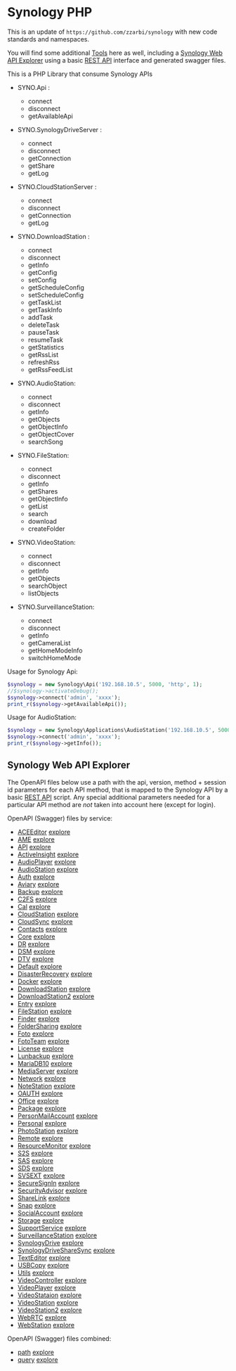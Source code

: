 Synology PHP
=================

This is an update of ``https://github.com/zzarbi/synology`` with new code standards and namespaces.

You will find some additional [Tools](./tools/) here as well, including a [Synology Web API Explorer](https://github.mikespub.net/synology/tools/index.html) using a basic [REST API](./tools/rest.php) interface and generated swagger files.

This is a PHP Library that consume Synology APIs

* SYNO.Api :
    * connect
    * disconnect
    * getAvailableApi

* SYNO.SynologyDriveServer :
    * connect
    * disconnect
    * getConnection
    * getShare
    * getLog

* SYNO.CloudStationServer :
    * connect
    * disconnect
    * getConnection
    * getLog

* SYNO.DownloadStation :
    * connect
    * disconnect
    * getInfo
    * getConfig
    * setConfig
    * getScheduleConfig
    * setScheduleConfig
    * getTaskList
    * getTaskInfo
    * addTask
    * deleteTask
    * pauseTask
    * resumeTask
    * getStatistics
    * getRssList
    * refreshRss
    * getRssFeedList

* SYNO.AudioStation:
    * connect
    * disconnect
    * getInfo
    * getObjects
    * getObjectInfo
    * getObjectCover
    * searchSong
    
* SYNO.FileStation:
    * connect
    * disconnect
    * getInfo
    * getShares
    * getObjectInfo
    * getList
    * search
    * download
    * createFolder
    
* SYNO.VideoStation:
    * connect
    * disconnect
    * getInfo
    * getObjects
    * searchObject
    * listObjects
    
* SYNO.SurveillanceStation:
    * connect
    * disconnect
    * getInfo
    * getCameraList
    * getHomeModeInfo
    * switchHomeMode

Usage for Synology Api:
```php
$synology = new Synology\Api('192.168.10.5', 5000, 'http', 1);
//$synology->activateDebug();
$synology->connect('admin', 'xxxx');
print_r($synology->getAvailableApi());
``` 
 
Usage for AudioStation:
```php
$synology = new Synology\Applications\AudioStation('192.168.10.5', 5000, 'http', 1);
$synology->connect('admin', 'xxxx');
print_r($synology->getInfo());
```

Synology Web API Explorer
-------------------------

The OpenAPI files below use a path with the api, version, method + session id parameters for each API method, that is mapped to the Synology API by a basic [REST API](./tools/rest.php) script. Any special additional parameters needed for a particular API method are *not* taken into account here (except for login).

OpenAPI (Swagger) files by service:

- [ACEEditor](./tools/swagger/ACEEditor.yaml) [explore](https://github.mikespub.net/synology/tools/index.html?urls.primaryName=ACEEditor)
- [AME](./tools/swagger/AME.yaml) [explore](https://github.mikespub.net/synology/tools/index.html?urls.primaryName=AME)
- [API](./tools/swagger/API.yaml) [explore](https://github.mikespub.net/synology/tools/index.html?urls.primaryName=API)
- [ActiveInsight](./tools/swagger/ActiveInsight.yaml) [explore](https://github.mikespub.net/synology/tools/index.html?urls.primaryName=ActiveInsight)
- [AudioPlayer](./tools/swagger/AudioPlayer.yaml) [explore](https://github.mikespub.net/synology/tools/index.html?urls.primaryName=AudioPlayer)
- [AudioStation](./tools/swagger/AudioStation.yaml) [explore](https://github.mikespub.net/synology/tools/index.html?urls.primaryName=AudioStation)
- [Auth](./tools/swagger/Auth.yaml) [explore](https://github.mikespub.net/synology/tools/index.html?urls.primaryName=Auth)
- [Aviary](./tools/swagger/Aviary.yaml) [explore](https://github.mikespub.net/synology/tools/index.html?urls.primaryName=Aviary)
- [Backup](./tools/swagger/Backup.yaml) [explore](https://github.mikespub.net/synology/tools/index.html?urls.primaryName=Backup)
- [C2FS](./tools/swagger/C2FS.yaml) [explore](https://github.mikespub.net/synology/tools/index.html?urls.primaryName=C2FS)
- [Cal](./tools/swagger/Cal.yaml) [explore](https://github.mikespub.net/synology/tools/index.html?urls.primaryName=Cal)
- [CloudStation](./tools/swagger/CloudStation.yaml) [explore](https://github.mikespub.net/synology/tools/index.html?urls.primaryName=CloudStation)
- [CloudSync](./tools/swagger/CloudSync.yaml) [explore](https://github.mikespub.net/synology/tools/index.html?urls.primaryName=CloudSync)
- [Contacts](./tools/swagger/Contacts.yaml) [explore](https://github.mikespub.net/synology/tools/index.html?urls.primaryName=Contacts)
- [Core](./tools/swagger/Core.yaml) [explore](https://github.mikespub.net/synology/tools/index.html?urls.primaryName=Core)
- [DR](./tools/swagger/DR.yaml) [explore](https://github.mikespub.net/synology/tools/index.html?urls.primaryName=DR)
- [DSM](./tools/swagger/DSM.yaml) [explore](https://github.mikespub.net/synology/tools/index.html?urls.primaryName=DSM)
- [DTV](./tools/swagger/DTV.yaml) [explore](https://github.mikespub.net/synology/tools/index.html?urls.primaryName=DTV)
- [Default](./tools/swagger/Default.yaml) [explore](https://github.mikespub.net/synology/tools/index.html?urls.primaryName=Default)
- [DisasterRecovery](./tools/swagger/DisasterRecovery.yaml) [explore](https://github.mikespub.net/synology/tools/index.html?urls.primaryName=DisasterRecovery)
- [Docker](./tools/swagger/Docker.yaml) [explore](https://github.mikespub.net/synology/tools/index.html?urls.primaryName=Docker)
- [DownloadStation](./tools/swagger/DownloadStation.yaml) [explore](https://github.mikespub.net/synology/tools/index.html?urls.primaryName=DownloadStation)
- [DownloadStation2](./tools/swagger/DownloadStation2.yaml) [explore](https://github.mikespub.net/synology/tools/index.html?urls.primaryName=DownloadStation2)
- [Entry](./tools/swagger/Entry.yaml) [explore](https://github.mikespub.net/synology/tools/index.html?urls.primaryName=Entry)
- [FileStation](./tools/swagger/FileStation.yaml) [explore](https://github.mikespub.net/synology/tools/index.html?urls.primaryName=FileStation)
- [Finder](./tools/swagger/Finder.yaml) [explore](https://github.mikespub.net/synology/tools/index.html?urls.primaryName=Finder)
- [FolderSharing](./tools/swagger/FolderSharing.yaml) [explore](https://github.mikespub.net/synology/tools/index.html?urls.primaryName=FolderSharing)
- [Foto](./tools/swagger/Foto.yaml) [explore](https://github.mikespub.net/synology/tools/index.html?urls.primaryName=Foto)
- [FotoTeam](./tools/swagger/FotoTeam.yaml) [explore](https://github.mikespub.net/synology/tools/index.html?urls.primaryName=FotoTeam)
- [License](./tools/swagger/License.yaml) [explore](https://github.mikespub.net/synology/tools/index.html?urls.primaryName=License)
- [Lunbackup](./tools/swagger/Lunbackup.yaml) [explore](https://github.mikespub.net/synology/tools/index.html?urls.primaryName=Lunbackup)
- [MariaDB10](./tools/swagger/MariaDB10.yaml) [explore](https://github.mikespub.net/synology/tools/index.html?urls.primaryName=MariaDB10)
- [MediaServer](./tools/swagger/MediaServer.yaml) [explore](https://github.mikespub.net/synology/tools/index.html?urls.primaryName=MediaServer)
- [Network](./tools/swagger/Network.yaml) [explore](https://github.mikespub.net/synology/tools/index.html?urls.primaryName=Network)
- [NoteStation](./tools/swagger/NoteStation.yaml) [explore](https://github.mikespub.net/synology/tools/index.html?urls.primaryName=NoteStation)
- [OAUTH](./tools/swagger/OAUTH.yaml) [explore](https://github.mikespub.net/synology/tools/index.html?urls.primaryName=OAUTH)
- [Office](./tools/swagger/Office.yaml) [explore](https://github.mikespub.net/synology/tools/index.html?urls.primaryName=Office)
- [Package](./tools/swagger/Package.yaml) [explore](https://github.mikespub.net/synology/tools/index.html?urls.primaryName=Package)
- [PersonMailAccount](./tools/swagger/PersonMailAccount.yaml) [explore](https://github.mikespub.net/synology/tools/index.html?urls.primaryName=PersonMailAccount)
- [Personal](./tools/swagger/Personal.yaml) [explore](https://github.mikespub.net/synology/tools/index.html?urls.primaryName=Personal)
- [PhotoStation](./tools/swagger/PhotoStation.yaml) [explore](https://github.mikespub.net/synology/tools/index.html?urls.primaryName=PhotoStation)
- [Remote](./tools/swagger/Remote.yaml) [explore](https://github.mikespub.net/synology/tools/index.html?urls.primaryName=Remote)
- [ResourceMonitor](./tools/swagger/ResourceMonitor.yaml) [explore](https://github.mikespub.net/synology/tools/index.html?urls.primaryName=ResourceMonitor)
- [S2S](./tools/swagger/S2S.yaml) [explore](https://github.mikespub.net/synology/tools/index.html?urls.primaryName=S2S)
- [SAS](./tools/swagger/SAS.yaml) [explore](https://github.mikespub.net/synology/tools/index.html?urls.primaryName=SAS)
- [SDS](./tools/swagger/SDS.yaml) [explore](https://github.mikespub.net/synology/tools/index.html?urls.primaryName=SDS)
- [SVSEXT](./tools/swagger/SVSEXT.yaml) [explore](https://github.mikespub.net/synology/tools/index.html?urls.primaryName=SVSEXT)
- [SecureSignIn](./tools/swagger/SecureSignIn.yaml) [explore](https://github.mikespub.net/synology/tools/index.html?urls.primaryName=SecureSignIn)
- [SecurityAdvisor](./tools/swagger/SecurityAdvisor.yaml) [explore](https://github.mikespub.net/synology/tools/index.html?urls.primaryName=SecurityAdvisor)
- [ShareLink](./tools/swagger/ShareLink.yaml) [explore](https://github.mikespub.net/synology/tools/index.html?urls.primaryName=ShareLink)
- [Snap](./tools/swagger/Snap.yaml) [explore](https://github.mikespub.net/synology/tools/index.html?urls.primaryName=Snap)
- [SocialAccount](./tools/swagger/SocialAccount.yaml) [explore](https://github.mikespub.net/synology/tools/index.html?urls.primaryName=SocialAccount)
- [Storage](./tools/swagger/Storage.yaml) [explore](https://github.mikespub.net/synology/tools/index.html?urls.primaryName=Storage)
- [SupportService](./tools/swagger/SupportService.yaml) [explore](https://github.mikespub.net/synology/tools/index.html?urls.primaryName=SupportService)
- [SurveillanceStation](./tools/swagger/SurveillanceStation.yaml) [explore](https://github.mikespub.net/synology/tools/index.html?urls.primaryName=SurveillanceStation)
- [SynologyDrive](./tools/swagger/SynologyDrive.yaml) [explore](https://github.mikespub.net/synology/tools/index.html?urls.primaryName=SynologyDrive)
- [SynologyDriveShareSync](./tools/swagger/SynologyDriveShareSync.yaml) [explore](https://github.mikespub.net/synology/tools/index.html?urls.primaryName=SynologyDriveShareSync)
- [TextEditor](./tools/swagger/TextEditor.yaml) [explore](https://github.mikespub.net/synology/tools/index.html?urls.primaryName=TextEditor)
- [USBCopy](./tools/swagger/USBCopy.yaml) [explore](https://github.mikespub.net/synology/tools/index.html?urls.primaryName=USBCopy)
- [Utils](./tools/swagger/Utils.yaml) [explore](https://github.mikespub.net/synology/tools/index.html?urls.primaryName=Utils)
- [VideoController](./tools/swagger/VideoController.yaml) [explore](https://github.mikespub.net/synology/tools/index.html?urls.primaryName=VideoController)
- [VideoPlayer](./tools/swagger/VideoPlayer.yaml) [explore](https://github.mikespub.net/synology/tools/index.html?urls.primaryName=VideoPlayer)
- [VideoStataion](./tools/swagger/VideoStataion.yaml) [explore](https://github.mikespub.net/synology/tools/index.html?urls.primaryName=VideoStataion)
- [VideoStation](./tools/swagger/VideoStation.yaml) [explore](https://github.mikespub.net/synology/tools/index.html?urls.primaryName=VideoStation)
- [VideoStation2](./tools/swagger/VideoStation2.yaml) [explore](https://github.mikespub.net/synology/tools/index.html?urls.primaryName=VideoStation2)
- [WebRTC](./tools/swagger/WebRTC.yaml) [explore](https://github.mikespub.net/synology/tools/index.html?urls.primaryName=WebRTC)
- [WebStation](./tools/swagger/WebStation.yaml) [explore](https://github.mikespub.net/synology/tools/index.html?urls.primaryName=WebStation)

OpenAPI (Swagger) files combined:

- [path](./tools/swagger/path.yaml) [explore](https://github.mikespub.net/synology/tools/index.html?urls.primaryName=path)
- [query](./tools/swagger/query.yaml) [explore](https://github.mikespub.net/synology/tools/index.html?urls.primaryName=query)

